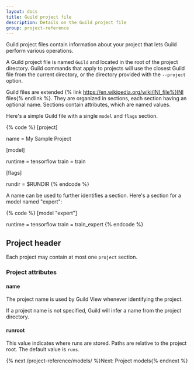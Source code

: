 ```yaml
---
layout: docs
title: Guild project file
description: Details on the Guild project file
group: project-reference
---
```


Guild project files contain information about your project that lets
Guild perform various operations.

A Guild project file is named `Guild` and located in the root of the
project directory. Guild commands that apply to projects will use the
closest Guild file from the current directory, or the directory
provided with the `--project` option.

Guild files are extended {% link
https://en.wikipedia.org/wiki/INI_file%}INI files{% endlink %}. They
are organized in sections, each section having an optional
name. Sections contain attributes, which are named values.

Here's a simple Guild file with a single `model` and `flags` section.

{% code %}
[project]

name = My Sample Project

[model]

runtime = tensorflow
train = train

[flags]

rundir = $RUNDIR
{% endcode %}

A name can be used to further identifies a section. Here's a section
for a model named "expert":

{% code %}
[model "expert"]

runtime = tensorflow
train = train_expert
{% endcode %}

## Project header

Each project may contain at most one `project` section.

### Project attributes

#### name

The project name is used by Guild View whenever identifying the project.

If a project name is not specified, Guild will infer a name from the
project directory.

#### runroot

This value indicates where runs are stored. Paths are relative to the
project root. The default value is `runs`.

{% next /project-reference/models/ %}Next: Project models{% endnext %}
